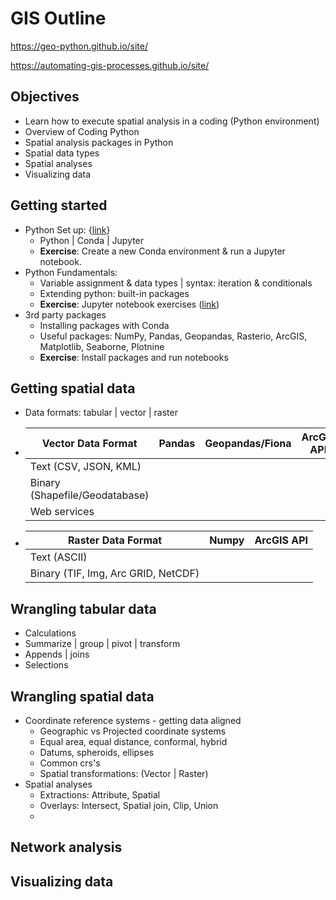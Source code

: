 # GIS Outline

https://geo-python.github.io/site/

https://automating-gis-processes.github.io/site/

## Objectives

* Learn how to execute spatial analysis in a coding (Python environment)
* Overview of Coding Python
* Spatial analysis packages in Python
* Spatial data types
* Spatial analyses
* Visualizing data

## Getting started

* Python Set up: {[link](https://automating-gis-processes.github.io/CSC18/course-info/Installing_Anacondas_GIS.html#install-python-gis-on-windows)}
  * Python | Conda | Jupyter
  * **Exercise**: Create a new Conda environment & run a Jupyter notebook. 
* Python Fundamentals: 
  * Variable assignment & data types | syntax: iteration & conditionals 
  * Extending python: built-in packages
  * **Exercise**: Jupyter notebook exercises ([link](https://github.com/DataDevils/Python-Exercises/blob/master/Exercise%201%20-%20Python.ipynb))
* 3rd party packages
  * Installing packages with Conda
  * Useful packages: NumPy, Pandas, Geopandas, Rasterio, ArcGIS, Matplotlib, Seaborne, Plotnine
  * **Exercise**: Install packages and run notebooks

## Getting spatial data

* Data formats: tabular | vector | raster

* | Vector Data Format             | Pandas | Geopandas/Fiona | ArcGIS API |
  | ------------------------------ | ------ | --------------- | ---------- |
  | Text (CSV, JSON, KML)          |        |                 |            |
  | Binary (Shapefile/Geodatabase) |        |                 |            |
  | Web services                   |        |                 |            |

* | Raster Data Format                  | Numpy | ArcGIS API |
  | ----------------------------------- | ----- | ---------- |
  | Text (ASCII)                        |       |            |
  | Binary (TIF, Img, Arc GRID, NetCDF) |       |            |

## Wrangling tabular data

* Calculations
* Summarize | group | pivot | transform
* Appends | joins
* Selections

## Wrangling spatial data

* Coordinate reference systems - getting data aligned
  * Geographic vs Projected coordinate systems
  * Equal area, equal distance, conformal, hybrid
  * Datums, spheroids, ellipses
  * Common crs's
  * Spatial transformations: (Vector | Raster)
* Spatial analyses
  * Extractions: Attribute, Spatial 
  * Overlays: Intersect, Spatial join, Clip, Union
  * 

## Network analysis

## Visualizing data

